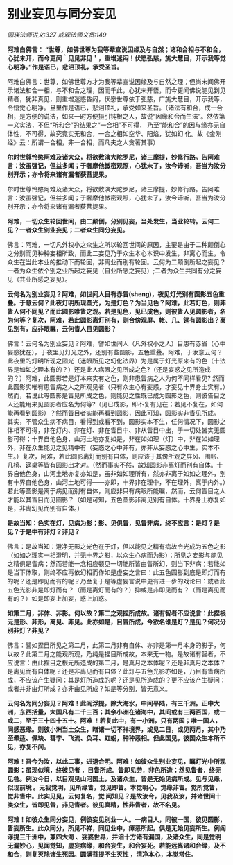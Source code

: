 # 别业妄见与同分妄见
_圆瑛法师讲义:327 成观法师义贯:149_

**阿难白佛言： “世尊，如佛世尊为我等辈宣说因缘及与自然；诸和合相与不和合，心犹未开，而今更闻｀见见非见＇，重增迷闷！伏愿弘慈，施大慧目，开示我等觉心明净。”作是语已，悲泪顶礼，承受圣旨。**

阿难白佛言：世尊，如佛世尊方才为我等辈宣说因缘及与自然之理；但尚未闻佛开示诸法和合一相，与不和合之理，因而千此，心犹未开悟，而今更闻佛说能见到见精者，犹非真见，则重增迷惑昏闷，伏愿世尊依于弘慈，广施大慧目，开示我等，令悟觉心明净。旦里作是语已，悲泪顶礼，承受如来圣旨。（诸法有和合，成一合相，是方便的说法，如来一时方便摄引钝根之人，故说“因缘和合而生法”。然依第一义实法，不但“所和合”的结果之“一合相”不可得， 乃至“能和合”的因与缘亦无自体性，不可得，故究竟实无和合，一合之相如空华、阳焰，犹如幻 化。故《金刚经》云：所谓一合相，非一合相，而凡夫之人贪著其事）

**尔时世尊怜愍阿难及诸大众，将欲敷演大陀罗尼，诸三摩提，妙修行路。告阿难言：汝虽强记，但益多闻；于奢摩他微密观照，心犹未了，汝今谛听，吾当为汝分别开示；亦令将来诸有漏者获菩提果。**

尔时世尊怜愍阿难及诸大众，将欲敷演大陀罗尼，诸三摩提，妙修行路。告阿难言：汝虽强记，但益多闻；于奢摩他微密观照，心犹未了，汝今谛听，吾当为汝分别开示；亦令将来诸有漏者获菩提果。

**阿难，一切众生轮回世间，由二颠倒，分别见妄，当处发生，当业轮转。云何二见？一者众生别业妄见；二者众生同分妄见。**

佛言：阿难，一切凡外权小之众生之所以轮回世间的原因，主要是由于二种颠倒心之分别而见种种妄相所致，而此二妄见乃于众生本心本识中发生，非离心而生，令众生在当此本业的推动下而轮回，非离业而别有轮回。云何为二颠倒所起之妄见？一者为众生依个别之业所起之妄见（自业所感之妄见）;二者为众生共同有分之妄见（共业所感之妄见）。

**云何名为别业妄见？阿难，如世间人目有赤眚(sheng)，夜见灯光别有圆影五色重叠。于意云何？此夜灯明所现圆光，为是灯色？为当见色？阿难，此若灯色，则非眚人何不同见？而此圆影唯眚之观。若是见色，见已成色，则彼眚人见圆影者，名为何等？复次，阿难，若此圆影离灯别有，则合傍观屏、帐、几、筵有圆影出？离见别有，应非眼瞩，云何眚人目见圆影？**

佛言：云何名为别业妄见？阿难，譬如世间人（凡外权小之人）目患有赤省（心中妄惑犹在），于夜里见灯光之外，还别有些圆影，五色重叠。阿难，于汝意云何？此夜里的灯明所现之圆光（迷眼所见之幻化法界）为是属于灯光原来有的色（十法界是如如之理本有的？）还是此人病眼之见所成之色?（还是妄惑之见所造成的？）阿难，此圆影若是灯本来实有之色，则非患眚病之人为何不同样看见? 然而此圆影实唯有患眚病之人之所观见者（只有众生心有妄惑，才妄见十界身土实有。）然而，若说此等圆影是眚见所成之色，则能见之性既已成为圆影之色，则彼告目之人还能用来见圆影者应名为何等?（见已成影，即不复有见在；若见不复在，如何能再看到圆影）？然而眚目者实能再看到圆影，因此可知，圆影实非眚见所成。 其实，不管众生病不病目，看得到或看不到，圆影实本不生，任何情况下，圆影之体相不可得，非在灯内、非在灯、非在眚目中、非从眚目中出，于一切处皆实无圆影可得；十界自他色身，山河土地亦复如是，非在如如理（灯）中，非在如如理外，非在众生能见之见精中有（妄惑之心中非有，亦非从妄惑之心中生，实本不生。）复次，阿难，若此圆影离灯而别有自体，则应该于其傍所观之屏风、围帐、几椅、筵桌等皆有圆影出才对。（然而事实不然，故知圆影非离灯而别有自体。十界自他色身，山河土地亦复亦如是，虽非如如理所有，然亦非离于如如之理外，别有十界自他色身，山河土地可得——亦即，十界非在理中，不在理外，离于内外。）若此等圆影是离于病见而别有自体，则应非只有病眼所能瞩，然而，云何眚目之人才能以其眚目而见圆影？（如是可知，五色圆影非离见别有自体。十界身土亦复如是，非离幻见而别有自体。）

**是故当知：色实在灯，见病为影；影、见俱眚，见眚非病，终不应言：是灯？是见？于是中有非灯？非见？**

佛言：是故当知：澄净无影之光色在于灯，但以能见之精有病故令光成为五色之影（如如之理实一相澄明，并无十界之影，以众生心病而为影）；所见之妄影与能见之精俱是眚病；然而若能一念相应顿见一切能所皆由眚所幻，则当下非病；若能如是当下体取，则终不应再依幻相而作如是虚妄之言曰：此五色圆影到底是即灯而有的呢？还是即见而有的呢？乃至复于是等虚妄言说中更有进一步的戏论曰：或者此五色光影非是即灯而有？（而是离灯而有的？）抑或是非即见而有？（而是离见而有的？）如是即妄上加妄，惑上加惑。

**如第二月，非体、非影。何以故？第二之观捏所成故。诸有智者不应说言：此捏根元是形、非形，离见、非见。此亦如是，目眚所成，今欲名谁是灯？是见？何况分别非灯？非见？**

佛言：譬如捏目所见之第二月，此第二月非有自体、亦非是第一月本身的影子，何以故？此第二月之能观所观，乃纯是捏目所成故，本来无一物。是故诸有智者，不应说言：由此捏目之根元所造成的第二月，是真月之本体呢？还是非真月之本体？是离见而有自体呢？还是非离见而有自体？此灯与五色光影亦如是，乃目有眚病所成，不应该产生疑问：其是灯所造成的呢？还是见所造成的？更不应该产生疑问：或者并非由灯所成？亦非由见所成？如是等分别，皆无意义。

**云何名为同分妄见？阿难！此阎浮提，除大海水，中间平陆，有三千洲。正中大洲，东西括量，大国凡有二千三百；其余小洲在诸海中，其间或有三两百国，或一或二，至于三十四十五十。阿难 ！若复此中，有一小洲，只有两国；唯一国人，同感恶缘。则彼小洲当土众生，睹诸一切不祥境界，或见二日，或见两月，其中乃至晕适、佩玦、彗孛、飞流、负耳、虹蜺，种种恶相。但此国见，彼国众生本所不见，亦复不闻。**

**阿难！吾今为汝，以此二事，进退合明。阿难！如彼众生别业妄见，瞩灯光中所现圆影；虽现似境，终彼见者 ，目眚所成。眚即见劳，非色所造；然见眚者，终无见咎。例汝今日，以目观见山河国土，及诸众生，皆是无始见病所成。见与见缘，似现前境 。元我觉明，见所缘眚，觉见即眚。本觉明心，觉缘非眚。觉所觉眚，觉非眚中。此实见见，云何复名，觉 闻知见？是故汝今，见我及汝，并诸世间十类众生，皆即见眚，非见眚者。彼见真精，性非眚者，故不名见。**

**阿难！如彼众生同分妄见，例彼妄见别业一人。一病目人，同彼一国，彼见圆影，眚妄所生。此众同分，所见不祥，同见业中，瘴恶所起。俱是无始见妄所生。例阎浮提三千洲中，兼四大海 、娑婆世界，并洎十方诸有漏国，及诸众生，同是觉明无漏妙心，见闻觉知，虚妄病缘，和合妄生，和合妄死。若能远离诸和合缘，及不和合，则复灭除诸生死因。圆满菩提不生灭性 ，清净本心，本觉常住。**